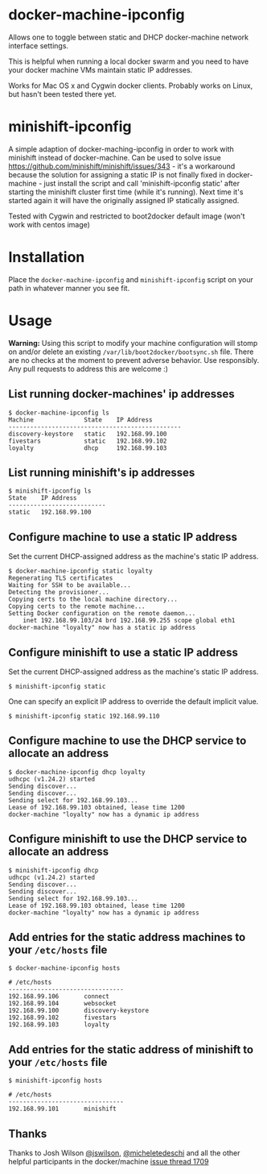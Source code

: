 # docker-machine-ipconfig
Allows one to toggle between static and DHCP docker-machine network interface settings.

This is helpful when running a local docker swarm and you need to have your docker machine VMs maintain static IP addresses.

Works for Mac OS x and Cygwin docker clients. Probably works on Linux, but hasn't been tested there yet.

# minishift-ipconfig
A simple adaption of docker-maching-ipconfig in order to work with minishift instead of docker-machine.
Can be used to solve issue https://github.com/minishift/minishift/issues/343 - it's a workaround because the solution for assigning a static IP is not finally fixed in docker-machine - just install the script and call 'minishift-ipconfig static' after starting the minishift cluster first time (while it's running). Next time it's started again it will have the originally assigned IP statically assigned.

Tested with Cygwin and restricted to boot2docker default image (won't work with centos image)

# Installation
Place the `docker-machine-ipconfig` and `minishift-ipconfig` script on your path in whatever manner you see fit.

# Usage
**Warning:** Using this script to modify your machine configuration will stomp on and/or delete an existing `/var/lib/boot2docker/bootsync.sh` file. There are no checks at the moment to prevent adverse behavior. Use responsibly. Any pull requests to address this are welcome :)

## List running docker-machines' ip addresses
```
$ docker-machine-ipconfig ls
Machine              State    IP Address
------------------------------------------------
discovery-keystore   static   192.168.99.100
fivestars            static   192.168.99.102
loyalty              dhcp     192.168.99.103
```

## List running minishift's ip addresses
```
$ minishift-ipconfig ls
State    IP Address
---------------------------
static   192.168.99.100
```

## Configure machine to use a static IP address
Set the current DHCP-assigned address as the machine's static IP address.
```
$ docker-machine-ipconfig static loyalty
Regenerating TLS certificates
Waiting for SSH to be available...
Detecting the provisioner...
Copying certs to the local machine directory...
Copying certs to the remote machine...
Setting Docker configuration on the remote daemon...
    inet 192.168.99.103/24 brd 192.168.99.255 scope global eth1
docker-machine "loyalty" now has a static ip address
```

## Configure minishift to use a static IP address
Set the current DHCP-assigned address as the machine's static IP address.
```
$ minishift-ipconfig static
```

One can specify an explicit IP address to override the default implicit value.
```
$ minishift-ipconfig static 192.168.99.110
```

## Configure machine to use the DHCP service to allocate an address
```
$ docker-machine-ipconfig dhcp loyalty
udhcpc (v1.24.2) started
Sending discover...
Sending discover...
Sending select for 192.168.99.103...
Lease of 192.168.99.103 obtained, lease time 1200
docker-machine "loyalty" now has a dynamic ip address
```

## Configure minishift to use the DHCP service to allocate an address
```
$ minishift-ipconfig dhcp
udhcpc (v1.24.2) started
Sending discover...
Sending discover...
Sending select for 192.168.99.103...
Lease of 192.168.99.103 obtained, lease time 1200
docker-machine "loyalty" now has a dynamic ip address
```

## Add entries for the static address machines to your `/etc/hosts` file
```
$ docker-machine-ipconfig hosts

# /etc/hosts
--------------------------------
192.168.99.106       connect
192.168.99.104       websocket
192.168.99.100       discovery-keystore
192.168.99.102       fivestars
192.168.99.103       loyalty
```

## Add entries for the static address of minishift to your `/etc/hosts` file
```
$ minishift-ipconfig hosts

# /etc/hosts
--------------------------------
192.168.99.101       minishift
```

## Thanks

Thanks to Josh Wilson [@jswilson](https://github.com/jcwilson), [@micheletedeschi](https://github.com/micheletedeschi) and all the other helpful participants in the docker/machine [issue thread 1709](https://github.com/docker/machine/issues/1709)
